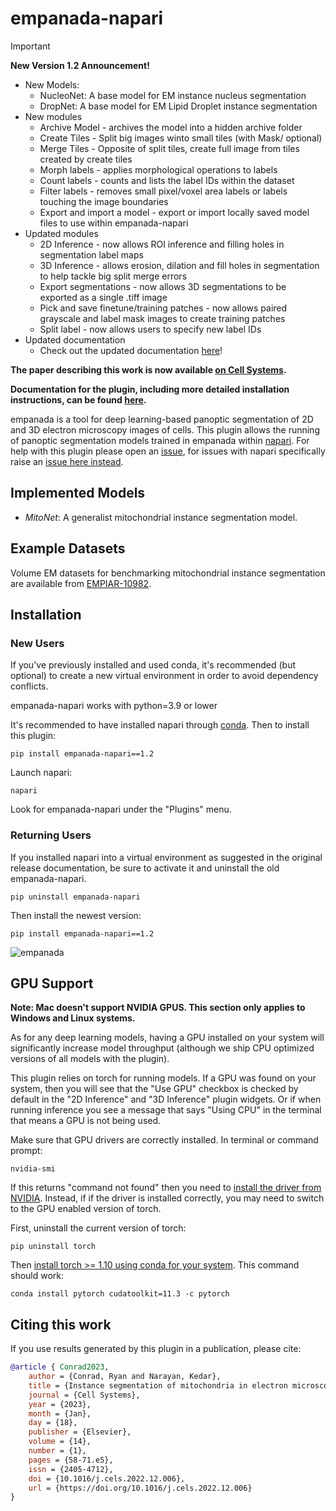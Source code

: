 # empanada-napari

> [!IMPORTANT]
> **New Version 1.2 Announcement!**
> * New Models:
>   * NucleoNet: A base model for EM instance nucleus segmentation
>   * DropNet: A base model for EM Lipid Droplet instance segmentation
> * New modules 
>   * Archive Model - archives the model into a hidden archive folder 
>   * Create Tiles - Split big images winto small tiles (with Mask/ optional)
>   * Merge Tiles - Opposite of split tiles, create full image from tiles created by create tiles
>   * Morph labels - applies morphological operations to labels
>   * Count labels - counts and lists the label IDs within the dataset
>   * Filter labels - removes small pixel/voxel area labels or labels touching the image boundaries
>   * Export and import a model - export or import locally saved model files to use within empanada-napari
> * Updated modules
>   * 2D Inference - now allows ROI inference and filling holes in segmentation label maps
>   * 3D Inference - allows erosion, dilation and fill holes in segmentation to help tackle big split merge errors
>   * Export segmentations - now allows 3D segmentations to be exported as a single .tiff image
>   * Pick and save finetune/training patches - now allows paired grayscale and label mask images to create training patches 
>   * Split label - now allows users to specify new label IDs 
> * Updated documentation
>   * Check out the updated documentation [here](https://empanada.readthedocs.io/en/latest/index.html)!

**The paper describing this work is now available [on Cell Systems](https://www.cell.com/cell-systems/fulltext/S2405-4712(22)00494-X).**

**Documentation for the plugin, including more detailed installation instructions, can be found [here](https://empanada.readthedocs.io/en/latest/empanada-napari.html).**

empanada is a tool for deep learning-based panoptic segmentation of 2D and 3D electron microscopy images of cells.
This plugin allows the running of panoptic segmentation models trained in empanada within [napari](https://napari.org).
For help with this plugin please open an [issue](https://github.com/volume-em/empanada-napari/issues), for issues with napari specifically
raise an [issue here instead](https://github.com/napari/napari/issues).

## Implemented Models

  - *MitoNet*: A generalist mitochondrial instance segmentation model.

## Example Datasets

Volume EM datasets for benchmarking mitochondrial instance segmentation are available from
[EMPIAR-10982](https://www.ebi.ac.uk/empiar/EMPIAR-10982/).

## Installation

### New Users

If you've previously installed and used conda, it's recommended (but optional) to create a new virtual 
environment in order to avoid dependency conflicts. 

empanada-napari works with python=3.9 or lower

It's recommended to have installed napari through [conda](https://docs.conda.io/en/latest/miniconda.html). Then to install this plugin:

```shell
pip install empanada-napari==1.2
```

Launch napari:

```shell
napari
```

Look for empanada-napari under the "Plugins" menu.


### Returning Users

If you installed napari into a virtual environment as suggested in the original release documentation, 
be sure to activate it and uninstall the old empanada-napari.

```shell
pip uninstall empanada-napari
```

Then install the newest version:

```shell
pip install empanada-napari==1.2
```


![empanada](images/demo.gif)

## GPU Support

**Note: Mac doesn't support NVIDIA GPUS. This section only applies to Windows and Linux systems.**

As for any deep learning models, having a GPU installed on your system will significantly
increase model throughput (although we ship CPU optimized versions of all models with the plugin).

This plugin relies on torch for running models. If a GPU was found on your system, then you will see that the
"Use GPU" checkbox is checked by default in the "2D Inference" and "3D Inference" plugin widgets. Or if when running
inference you see a message that says "Using CPU" in the terminal that means a GPU is not being used.

Make sure that GPU drivers are correctly installed. In terminal or command prompt:

```shell
nvidia-smi
```

If this returns "command not found" then you need to [install the driver from NVIDIA](https://www.nvidia.com/download/index.aspx). Instead, if
if the driver is installed correctly, you may need to switch to the GPU enabled version of torch.

First, uninstall the current version of torch:

```shell
pip uninstall torch
```

Then [install torch >= 1.10 using conda for your system](https://pytorch.org/get-started/locally/).
This command should work:

```shell
conda install pytorch cudatoolkit=11.3 -c pytorch
```

## Citing this work

If you use results generated by this plugin in a publication, please cite:

```bibtex
@article { Conrad2023,
    author = {Conrad, Ryan and Narayan, Kedar},
    title = {Instance segmentation of mitochondria in electron microscopy images with a generalist deep learning model trained on a diverse dataset},
    journal = {Cell Systems},
    year = {2023},
    month = {Jan},
    day = {18},
    publisher = {Elsevier},
    volume = {14},
    number = {1},
    pages = {58-71.e5},
    issn = {2405-4712},
    doi = {10.1016/j.cels.2022.12.006},
    url = {https://doi.org/10.1016/j.cels.2022.12.006}
}
```
